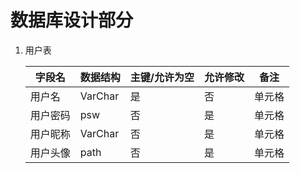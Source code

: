 # 数据库设计部分

1. 用户表

   |  字段名   | 数据结构  | 主键/允许为空  | 允许修改  | 备注  |
   |  ----  | ----  |  ----  | ----  |  ----  |
   | 用户名  | VarChar |  是  | 否 | 单元格 |
   | 用户密码 | psw |  否  | 是 | 单元格 |
   | 用户昵称 | VarChar |  否  | 是 | 单元格 |
   | 用户头像 | path |  否  | 是 | 单元格 |
